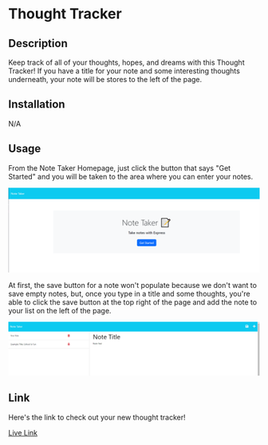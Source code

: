 # Thought Tracker

## Description

Keep track of all of your thoughts, hopes, and dreams with this Thought Tracker! If you have a title for your note and some interesting thoughts underneath, your note will be stores to the left of the page. 

## Installation

N/A

## Usage

From the Note Taker Homepage, just click the button that says  "Get Started" and you will be taken to the area where you can enter your notes.

![NoteTaker Homepage](./public/assets/images/Homepage.png)

At first, the save button for a note won't populate because we don't want to save empty notes, but, once you type in a title and some thoughts, you're able to click the save button at the top right of the page and add the note to your list on the left of the page.

![Note Page](./public/assets/images/Notes.png)

## Link

Here's the link to check out your new thought tracker!

<a href="https://enigmatic-bastion-37302.herokuapp.com/">Live Link</a>